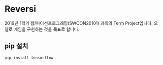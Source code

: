 # Reversi
2019년 1학기 웹/파이선프로그래밍(SWCON20101) 과목의 Term Project입니다.
오델로 게임을 구현하는 것을 목표로 합니다.

## pip 설치
```
pip install tensorflow
```